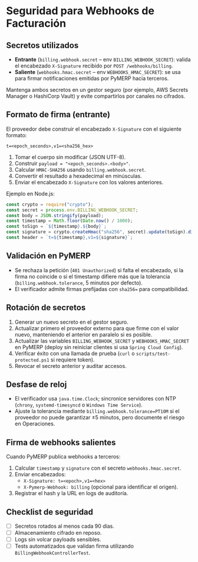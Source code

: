 # Seguridad para Webhooks de Facturación

## Secretos utilizados
- **Entrante** (`billing.webhook.secret` – env `BILLING_WEBHOOK_SECRET`): valida el encabezado `X-Signature` recibido por `POST /webhooks/billing`.  
- **Saliente** (`webhooks.hmac.secret` – env `WEBHOOKS_HMAC_SECRET`): se usa para firmar notificaciones emitidas por PyMERP hacia terceros.

Mantenga ambos secretos en un gestor seguro (por ejemplo, AWS Secrets Manager o HashiCorp Vault) y evite compartirlos por canales no cifrados.

## Formato de firma (entrante)
El proveedor debe construir el encabezado `X-Signature` con el siguiente formato:

```
t=<epoch_seconds>,v1=<sha256_hex>
```

1. Tomar el cuerpo sin modificar (JSON UTF-8).  
2. Construir `payload = "<epoch_seconds>.<body>"`.  
3. Calcular `HMAC-SHA256` usando `billing.webhook.secret`.  
4. Convertir el resultado a hexadecimal en minúsculas.  
5. Enviar el encabezado `X-Signature` con los valores anteriores.

Ejemplo en Node.js:

```js
const crypto = require("crypto");
const secret = process.env.BILLING_WEBHOOK_SECRET;
const body = JSON.stringify(payload);
const timestamp = Math.floor(Date.now() / 1000);
const toSign = `${timestamp}.${body}`;
const signature = crypto.createHmac("sha256", secret).update(toSign).digest("hex");
const header = `t=${timestamp},v1=${signature}`;
```

## Validación en PyMERP
- Se rechaza la petición (`401 Unauthorized`) si falta el encabezado, si la firma no coincide o si el timestamp difiere más que la tolerancia (`billing.webhook.tolerance`, 5 minutos por defecto).  
- El verificador admite firmas prefijadas con `sha256=` para compatibilidad.

## Rotación de secretos
1. Generar un nuevo secreto en el gestor seguro.  
2. Actualizar primero el proveedor externo para que firme con el valor nuevo, manteniendo el anterior en paralelo si es posible.  
3. Actualizar las variables `BILLING_WEBHOOK_SECRET` y `WEBHOOKS_HMAC_SECRET` en PyMERP (deploy sin reiniciar clientes si usa `Spring Cloud Config`).  
4. Verificar éxito con una llamada de prueba (`curl` o `scripts/test-protected.ps1` si requiere token).  
5. Revocar el secreto anterior y auditar accesos.

## Desfase de reloj
- El verificador usa `java.time.Clock`; sincronice servidores con NTP (`chrony`, `systemd-timesyncd` o `Windows Time Service`).  
- Ajuste la tolerancia mediante `billing.webhook.tolerance=PT10M` si el proveedor no puede garantizar ±5 minutos, pero documente el riesgo en Operaciones.

## Firma de webhooks salientes
Cuando PyMERP publíca webhooks a terceros:
1. Calcular `timestamp` y `signature` con el secreto `webhooks.hmac.secret`.  
2. Enviar encabezados:
   - `X-Signature: t=<epoch>,v1=<hex>`  
   - `X-Pymerp-Webhook: billing` (opcional para identificar el origen).  
3. Registrar el hash y la URL en logs de auditoría.

## Checklist de seguridad
- [ ] Secretos rotados al menos cada 90 días.  
- [ ] Almacenamiento cifrado en reposo.  
- [ ] Logs sin volcar payloads sensibles.  
- [ ] Tests automatizados que validan firma utilizando `BillingWebhookControllerTest`.
